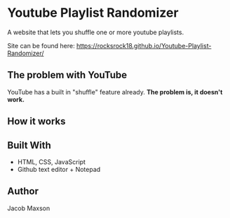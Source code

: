 # Youtube Playlist Randomizer

A website that lets you shuffle one or more youtube playlists.

Site can be found here: https://rocksrock18.github.io/Youtube-Playlist-Randomizer/

## The problem with YouTube

YouTube has a built in "shuffle" feature already. **The problem is, it doesn't work.**



## How it works



## Built With
* HTML, CSS, JavaScript
* Github text editor + Notepad

## Author
Jacob Maxson
